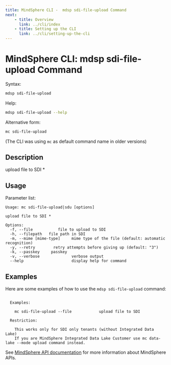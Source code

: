 ```yaml
---
title: MindSphere CLI -  mdsp sdi-file-upload Command
next:
    - title: Overview
      link: ../cli/index
    - title: Setting up the CLI
      link: ../cli/setting-up-the-cli
---
```


# MindSphere CLI: mdsp sdi-file-upload Command

Syntax:

```bash
mdsp sdi-file-upload
```

Help:

```bash
mdsp sdi-file-upload --help
```

Alternative form:

```bash
mc sdi-file-upload
```

(The CLI was using `mc` as default command name in older versions)

## Description

upload file to SDI *

## Usage

Parameter list:

```text
Usage: mc sdi-file-upload|sdu [options]

upload file to SDI *

Options:
  -f, --file           file to upload to SDI
  -h, --filepath   file path in SDI
  -m, --mime [mime-type]     mime type of the file (default: automatic recognition)
  -y, --retry        retry attempts before giving up (default: "3")
  -k, --passkey     passkey
  -v, --verbose              verbose output
  --help                     display help for command

```

## Examples

Here are some examples of how to use the `mdsp sdi-file-upload` command:

```text

  Examples:

    mc sdi-file-upload --file  			 upload file to SDI

  Restriction:

    This works only for SDI only tenants (without Integrated Data Lake)
    If you are MindSphere Integrated Data Lake Customer use mc data-lake --mode upload command instead. 

```

See [MindSphere API documentation](https://documentation.mindsphere.io/MindSphere/apis/index.html) for more information about MindSphere APIs.